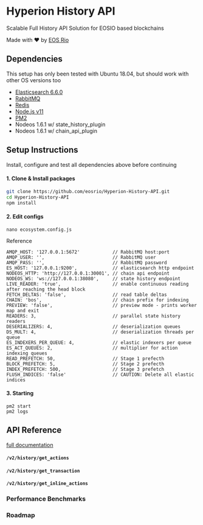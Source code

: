 # Hyperion History API
Scalable Full History API Solution for EOSIO based blockchains

Made with ♥ by [EOS Rio](https://eosrio.io/)

## Dependencies

This setup has only been tested with Ubuntu 18.04, but should work with other OS versions too

 - [Elasticsearch 6.6.0](https://www.elastic.co/downloads/elasticsearch#ga-release)
 - [RabbitMQ](https://www.rabbitmq.com/install-debian.html)
 - [Redis](https://redis.io/topics/quickstart)
 - [Node.js v11](https://github.com/nodesource/distributions/blob/master/README.md#installation-instructions)
 - [PM2](https://pm2.io/doc/en/runtime/quick-start)
 - Nodeos 1.6.1 w/ state_history_plugin
 - Nodeos 1.6.1 w/ chain_api_plugin
 
  
## Setup Instructions

Install, configure and test all dependencies above before continuing

#### 1. Clone & Install packages
```bash
git clone https://github.com/eosrio/Hyperion-History-API.git
cd Hyperion-History-API
npm install
```

#### 2. Edit configs
`nano ecosystem.config.js`

Reference
```
AMQP_HOST: '127.0.0.1:5672'            // RabbitMQ host:port
AMQP_USER: '',                         // RabbitMQ user
AMQP_PASS: '',                         // RabbitMQ password
ES_HOST: '127.0.0.1:9200',             // elasticsearch http endpoint
NODEOS_HTTP: 'http://127.0.0.1:30001', // chain api endpoint
NODEOS_WS: 'ws://127.0.0.1:38080',     // state history endpoint
LIVE_READER: 'true',                   // enable continuous reading after reaching the head block
FETCH_DELTAS: 'false',                 // read table deltas
CHAIN: 'bos',                          // chain prefix for indexing
PREVIEW: 'false',                      // preview mode - prints worker map and exit
READERS: 3,                            // parallel state history readers
DESERIALIZERS: 4,                      // deserialization queues
DS_MULT: 4,                            // deserialization threads per queue
ES_INDEXERS_PER_QUEUE: 4,              // elastic indexers per queue
ES_ACT_QUEUES: 2,                      // multiplier for action indexing queues
READ_PREFETCH: 50,                     // Stage 1 prefecth
BLOCK_PREFETCH: 5,                     // Stage 2 prefecth
INDEX_PREFETCH: 500,                   // Stage 3 prefetch
FLUSH_INDICES: 'false'                 // CAUTION: Delete all elastic indices
```
 
 #### 3. Starting
 
 ```
 pm2 start
 pm2 logs
 ```
 
 
## API Reference

[full documentation](https://eosrio.github.io/Hyperion-History-API/)
 
#### `/v2/history/get_actions`
 
#### `/v2/history/get_transaction`

#### `/v2/history/get_inline_actions`
 
### Performance Benchmarks

### Roadmap
